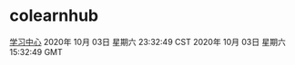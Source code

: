# colearnhub
[学习中心](http://:56308/colearnhub/)
2020年 10月 03日 星期六 23:32:49 CST
2020年 10月 03日 星期六 15:32:49 GMT
